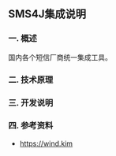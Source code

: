 ## SMS4J集成说明

### 一.  概述

国内各个短信厂商统一集成工具。

### 二.  技术原理

### 三.  开发说明

### 四.  参考资料 

- https://wind.kim
